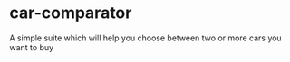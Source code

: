 # car-comparator
A simple suite which will help you choose between two or more cars you want to buy
